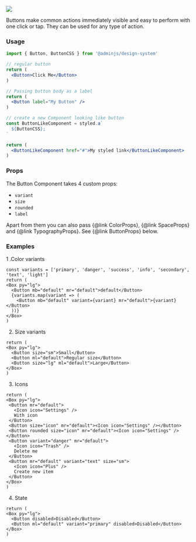 <img src="components/button.png" />

Buttons make common actions immediately visible and easy to perform with one click or tap.
They can be used for any type of action.

### Usage

```jsx
import { Button, ButtonCSS } from '@adminjs/design-system'

// regular button
return (
  <Button>Click Me</Button>
)

// Passing button body as a label
return (
  <Button label="My Button" />
)

// create a new Component looking like button
const ButtonLikeComponent = styled.a`
  ${ButtonCSS};
`

return (
  <ButtonLikeComponent href="#">My styled link</ButtonLikeComponent>
)
```

### Props

The Button Component takes 4 custom props:

- `variant`
- `size`
- `rounded`
- `label`

Apart from them you can also pass {@link ColorProps}, {@link SpaceProps}
and {@link TypographyProps}. See {@link ButtonProps} below.

### Examples

1 .Color variants

```reactComponent
const variants = ['primary', 'danger', 'success', 'info', 'secondary', 'text', 'light']
return (
<Box py="lg">
  <Button mb="default" mr="default">default</Button>
  {variants.map(variant => (
    <Button mb="default" variant={variant} mr="default">{variant}</Button>
  ))}
</Box>
)
```

2. Size variants

```reactComponent
return (
<Box py="lg">
  <Button size="sm">Small</Button>
  <Button ml="default">Regular size</Button>
  <Button size="lg" ml="default">Large</Button>
</Box>
)
```

3. Icons

```reactComponent
return (
<Box py="lg">
 <Button mr="default">
   <Icon icon="Settings" />
   With icon
 </Button>
 <Button size="icon" mr="default"><Icon icon="Settings" /></Button>
 <Button rounded size="icon" mr="default"><Icon icon="Settings" /></Button>
 <Button variant="danger" mr="default">
   <Icon icon="Trash" />
   Delete me
 </Button>
 <Button mr="default" variant="text" size="sm">
   <Icon icon="Plus" />
   Create new item
 </Button>
</Box>
)
```

4. State

```reactComponent
return (
<Box py="lg">
  <Button disabled>Disabled</Button>
  <Button ml="default" variant="primary" disabled>Disabled</Button>
</Box>
)
```